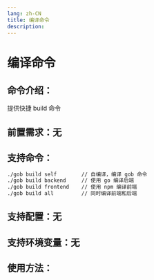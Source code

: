 ```yaml
---
lang: zh-CN
title: 编译命令
description:
---
```

# 编译命令

## 命令介绍：
提供快捷 build 命令
## 前置需求：无
## 支持命令：
```sh
./gob build self		// 自编译，编译 gob 命令
./gob build backend		// 使用 go 编译后端
./gob build frontend	// 使用 npm 编译前端
./gob build all			// 同时编译前端和后端
```
## 支持配置：无
## 支持环境变量：无

## 使用方法：

